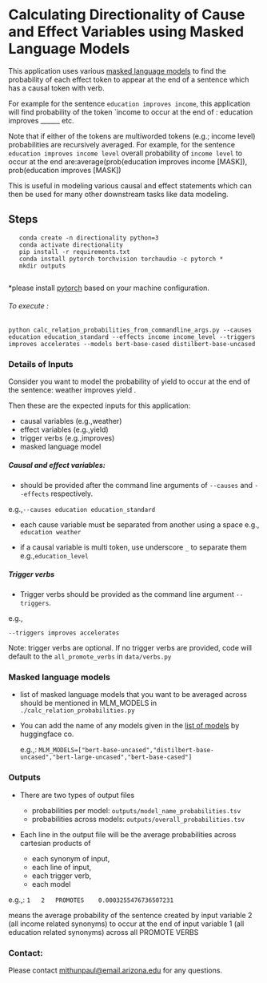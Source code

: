 # Calculating Directionality of Cause and Effect Variables using Masked Language Models
This application uses various 
[masked language models](https://arxiv.org/pdf/1810.04805.pdf&usg=ALkJrhhzxlCL6yTht2BRmH9atgvKFxHsxQ) 
to find the probability of each effect token to appear at the end of a sentence which has a causal token with verb.

For example for the sentence `education improves income`, this application will
find probability of the token `income to occur at the end of :
        education improves ______ etc.

Note that if either of the tokens are multiworded tokens (e.g.; income level) probabilities are recursively
averaged. For example, for the sentence ` education improves income level` overall probability of `income level` to
occur at the end are:average(prob(education improves income [MASK]), prob(education improves [MASK])

This is useful in modeling various causal and effect statements which can then be used for many other downstream tasks like
data modeling.

## Steps
 ```
    conda create -n directionality python=3
    conda activate directionality
    pip install -r requirements.txt   
    conda install pytorch torchvision torchaudio -c pytorch *
    mkdir outputs 
    
```
*please install [pytorch](http://pytorch.org/) based on your machine configuration.

###### To execute :

```
python calc_relation_probabilities_from_commandline_args.py --causes education education_standard --effects income income_level --triggers improves accelerates --models bert-base-cased distilbert-base-uncased
```


### Details of Inputs


Consider you want to model the probability of yield to occur at the end of the sentence: weather improves yield .

Then these are the expected inputs for this application:

- causal variables (e.g.,weather)
- effect variables (e.g.,yield)
- trigger verbs (e.g.,improves)
- masked language model


##### Causal and effect variables:
 
 - should be provided after the command line arguments of `--causes` and `--effects` respectively.
 
 e.g.,`--causes education education_standard`
 - each cause variable must be separated from another using a space e.g., `education weather`
 
 - if a causal variable is multi token, use underscore `_` to separate them e.g.,`education_level`



##### Trigger verbs

- Trigger verbs should be provided as the command line argument `--triggers`.

e.g.,
```
--triggers improves accelerates 

```

Note: trigger verbs are optional. If no trigger verbs are provided, code will default to the `all_promote_verbs`  in 
`data/verbs.py`

### Masked language models

- list of masked language models that you want to be averaged across should be mentioned in MLM_MODELS in `./calc_relation_probabilities.py`
- You can add the name of any models given in the [list of models](https://huggingface.co/models) by huggingface co. 

    e.g.,:
`MLM_MODELS=["bert-base-uncased","distilbert-base-uncased","bert-large-uncased","bert-base-cased"]`



### Outputs




- There are two types of output files
    - probabilities per model: `outputs/model_name_probabilities.tsv`
    - probabilities across models: `outputs/overall_probabilities.tsv`


- Each line in the output file will be the average probabilities across cartesian products of 
    - each synonym of input,
    - each line of input,
    - each trigger verb,
    - each model

    
e.g.,: 
`
1	2	PROMOTES	0.0003255476736507231
`

means the average probability of the sentence created by input variable 2 (all income related synonyms) to occur 
at the end of input variable 1 (all education related synonyms) across all PROMOTE VERBS




### Contact:
Please contact mithunpaul@email.arizona.edu for any questions.
